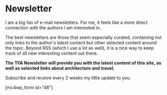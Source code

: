 # Newsletter

I am a big fan of e-mail newsletters. For me, it feels like a more direct connection with the authors I am interested in.

The best newsletters are those that seem especially curated, containing not only links to the author's latest content but other selected content around the topic. Beyond RSS (which I use a lot as well), it is a nice way to keep track of all new interesting content out there.

<strong>The TFA Newsletter will provide you with the latest content of this site, as well as selected links about architecture and travel.</strong>

Subscribe and receive every 2 weeks my little update to you.

[mc4wp_form id="48"]
